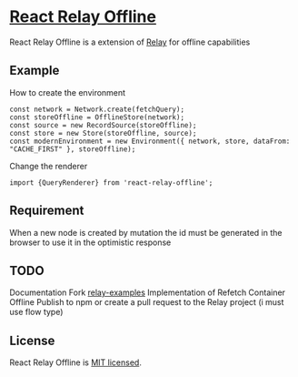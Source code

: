# [React Relay Offline](https://github.com/morrys/react-relay-offline)

React Relay Offline is a extension of [Relay](https://facebook.github.io/relay/) for offline capabilities


## Example

How to create the environment

```
const network = Network.create(fetchQuery);
const storeOffline = OfflineStore(network);
const source = new RecordSource(storeOffline);
const store = new Store(storeOffline, source);
const modernEnvironment = new Environment({ network, store, dataFrom: "CACHE_FIRST" }, storeOffline);
```

Change the renderer 

```
import {QueryRenderer} from 'react-relay-offline'; 
```

## Requirement

When a new node is created by mutation the id must be generated in the browser to use it in the optimistic response

## TODO

Documentation
Fork [relay-examples](https://github.com/relayjs/relay-examples.git)
Implementation of Refetch Container Offline
Publish to npm or create a pull request to the Relay project (i must use flow type)

## License

React Relay Offline is [MIT licensed](./LICENSE).